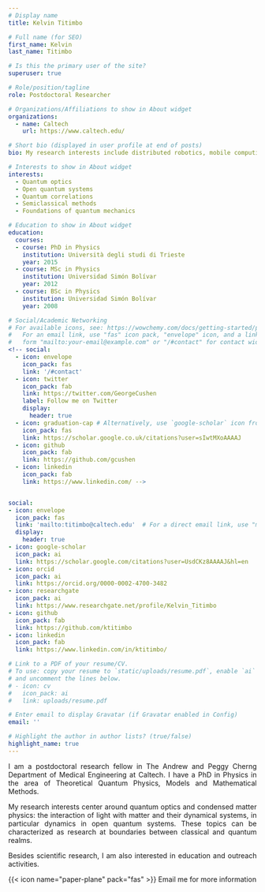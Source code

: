 ```yaml
---
# Display name
title: Kelvin Titimbo

# Full name (for SEO)
first_name: Kelvin
last_name: Titimbo

# Is this the primary user of the site?
superuser: true

# Role/position/tagline
role: Postdoctoral Researcher

# Organizations/Affiliations to show in About widget
organizations:
  - name: Caltech
    url: https://www.caltech.edu/

# Short bio (displayed in user profile at end of posts)
bio: My research interests include distributed robotics, mobile computing and programmable matter.

# Interests to show in About widget
interests:
  - Quantum optics
  - Open quantum systems
  - Quantum correlations
  - Semiclassical methods
  - Foundations of quantum mechanics

# Education to show in About widget 
education:
  courses:
  - course: PhD in Physics
    institution: Università degli studi di Trieste
    year: 2015
  - course: MSc in Physics
    institution: Universidad Simón Bolívar
    year: 2012
  - course: BSc in Physics
    institution: Universidad Simón Bolívar
    year: 2008

# Social/Academic Networking
# For available icons, see: https://wowchemy.com/docs/getting-started/page-builder/#icons
#   For an email link, use "fas" icon pack, "envelope" icon, and a link in the
#   form "mailto:your-email@example.com" or "/#contact" for contact widget.
<!-- social:
  - icon: envelope
    icon_pack: fas
    link: '/#contact'
  - icon: twitter
    icon_pack: fab
    link: https://twitter.com/GeorgeCushen
    label: Follow me on Twitter
    display:
      header: true
  - icon: graduation-cap # Alternatively, use `google-scholar` icon from `ai` icon pack
    icon_pack: fas
    link: https://scholar.google.co.uk/citations?user=sIwtMXoAAAAJ
  - icon: github
    icon_pack: fab
    link: https://github.com/gcushen
  - icon: linkedin
    icon_pack: fab
    link: https://www.linkedin.com/ -->


social:
- icon: envelope
  icon_pack: fas
  link: 'mailto:titimbo@caltech.edu'  # For a direct email link, use "mailto:test@example.org".
  display:
    header: true
- icon: google-scholar
  icon_pack: ai
  link: https://scholar.google.com/citations?user=UsdCKz8AAAAJ&hl=en
- icon: orcid
  icon_pack: ai
  link: https://orcid.org/0000-0002-4700-3482
- icon: researchgate
  icon_pack: ai
  link: https://www.researchgate.net/profile/Kelvin_Titimbo
- icon: github
  icon_pack: fab
  link: https://github.com/ktitimbo
- icon: linkedin
  icon_pack: fab
  link: https://www.linkedin.com/in/ktitimbo/

# Link to a PDF of your resume/CV.
# To use: copy your resume to `static/uploads/resume.pdf`, enable `ai` icons in `params.yaml`,
# and uncomment the lines below.
# - icon: cv
#   icon_pack: ai
#   link: uploads/resume.pdf

# Enter email to display Gravatar (if Gravatar enabled in Config)
email: ''

# Highlight the author in author lists? (true/false)
highlight_name: true
---
```


<p style="text-align:justify"> I am a postdoctoral research fellow in The Andrew and Peggy Cherng Department of Medical Engineering at Caltech. I have a PhD in Physics in the area of Theoretical Quantum Physics, Models and Mathematical Methods.

<p style="text-align:justify">  My research interests center around quantum optics and condensed matter physics: the interaction of light with matter and their dynamical systems, in particular dynamics in open quantum systems. These topics can be characterized as research at boundaries between classical and quantum realms.

<p style="text-align:justify">  Besides scientific research, I am also interested in education and outreach activities.


<!-- Alice Bighetti is a professor of artificial intelligence at the Stanford AI Lab. Her research interests include distributed robotics, mobile computing and programmable matter. She leads the Robotic Neurobiology group, which develops self-reconfiguring robots, systems of self-organizing robots, and mobile sensor networks.

Lorem ipsum dolor sit amet, consectetur adipiscing elit. Sed neque elit, tristique placerat feugiat ac, facilisis vitae arcu. Proin eget egestas augue. Praesent ut sem nec arcu pellentesque aliquet. Duis dapibus diam vel metus tempus vulputate. -->

<!-- {{< icon name="download" pack="fas" >}} Download my {{< staticref "uploads/demo_resume.pdf" "newtab" >}}resumé{{< /staticref >}}. -->

{{< icon name="paper-plane" pack="fas" >}} Email me for more information

